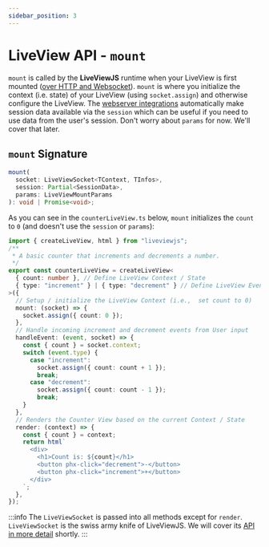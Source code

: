 ```yaml
---
sidebar_position: 3
---
```


# LiveView API - `mount`

`mount` is called by the **LiveViewJS** runtime when your LiveView is first mounted
([over HTTP and Websocket](/docs/lifecycle-of-a-liveview/intro)). `mount` is where you initialize the context (i.e.
state) of your LiveView (using `socket.assign`) and otherwise configure the LiveView. The
[webserver integrations](/docs/webserver-integration/overview) automatically make session data available via the
`session` which can be useful if you need to use data from the user's session. Don't worry about `params` for now. We'll
cover that later.

## `mount` Signature

```ts
mount(
  socket: LiveViewSocket<TContext, TInfos>,
  session: Partial<SessionData>,
  params: LiveViewMountParams
): void | Promise<void>;
```

As you can see in the `counterLiveView.ts` below, `mount` initializes the `count` to `0` (and doesn't use the `session`
or `params`):

```ts title="counterLiveView.ts" {9-12}
import { createLiveView, html } from "liveviewjs";
/**
 * A basic counter that increments and decrements a number.
 */
export const counterLiveView = createLiveView<
  { count: number }, // Define LiveView Context / State
  { type: "increment" } | { type: "decrement" } // Define LiveView Events
>({
  // Setup / initialize the LiveView Context (i.e.,  set count to 0)
  mount: (socket) => {
    socket.assign({ count: 0 });
  },
  // Handle incoming increment and decrement events from User input
  handleEvent: (event, socket) => {
    const { count } = socket.context;
    switch (event.type) {
      case "increment":
        socket.assign({ count: count + 1 });
        break;
      case "decrement":
        socket.assign({ count: count - 1 });
        break;
    }
  },
  // Renders the Counter View based on the current Context / State
  render: (context) => {
    const { count } = context;
    return html`
      <div>
        <h1>Count is: ${count}</h1>
        <button phx-click="decrement">-</button>
        <button phx-click="increment">+</button>
      </div>
    `;
  },
});
```

:::info The `LiveViewSocket` is passed into all methods except for `render`. `LiveViewSocket` is the swiss army knife of
LiveViewJS. We will cover its [API in more detail](/docs/liveview-socket/liveviewsocket-api) shortly. :::
